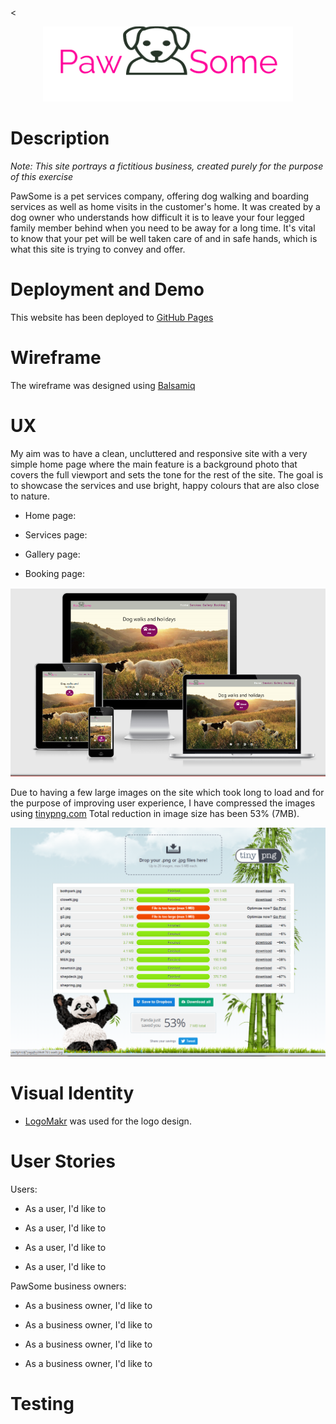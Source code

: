 <<p align="center">
  <img src="assets/images/logo.png" 
alt="PawSome logo"/>
</p>


# Description

*Note: This site portrays a fictitious business, created purely for the purpose of this exercise*

PawSome is a pet services company, offering dog walking and boarding services as well as home visits in the customer's home.
It was created by a dog owner who understands how difficult it is to leave your four legged family member behind when you need 
to be away for a long time. It's vital to know that your pet will be well taken care of and in safe hands, which is what
this site is trying to convey and offer.


# Deployment and Demo

This website has been deployed to [GitHub Pages](https://maxnyla.github.io/Pawsome/index.html)

# Wireframe

The wireframe was designed using [Balsamiq](https://balsamiq.com/wireframes/) 


# UX

My aim was to have a clean, uncluttered and responsive site with a very simple home page where the main feature is a background photo
that covers the full viewport and sets the tone for the rest of the site. The goal is to showcase the services and use bright, happy
colours that are also close to nature.
 
- Home page: 


- Services page: 


- Gallery page: 


- Booking page: 





![Responsive image with many different monitors](assets/images/responsive.png)

Due to having a few large images on the site which took long to load and for the purpose of improving user experience, I have compressed the images using [tinypng.com](https://tinypng.com/) 
Total reduction in image size has been 53% (7MB).

![tinypng image size saving results](assets/images/compression_results.png)

# Visual Identity

- [LogoMakr](https://logomakr.com/) was used for the logo design.

# User Stories

Users:

- As a user, I'd like to 

- As a user, I'd like to 

- As a user, I'd like to 

- As a user, I'd like to 


PawSome business owners:

- As a business owner, I'd like to 

- As a business owner, I'd like to 

- As a business owner, I'd like to 

- As a business owner, I'd like to 


# Testing
